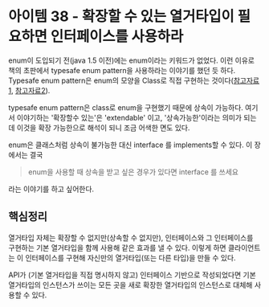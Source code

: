 # 아이템 38 - 확장할 수 있는 열거타입이 필요하면 인터페이스를 사용하라

enum이 도입되기 전(java 1.5 이전)에는 enum이라는 키워드가 없었다. 이런 이유로 책의 초판에서 typesafe enum pattern을 사용하라는 이야기를 했던 듯 하다.  Typesafe enum pattern은 enum의 모양을 Class로 직접 구현하는 것이다([참고자료1](https://danguria.tistory.com/57), [참고자료2](http://www.javapractices.com/topic/TopicAction.do?Id=1)).  

typesafe enum pattern은 class로 enum을 구현했기 때문에 상속이 가능하다. 여기서 이야기하는 '확장할수 있는'은 'extendable' 이고, '상속가능한'이라는 의미가 되는데 이것을 확장 가능한으로 해석이 되니 조금 어색한 면도 있다.  

enum은 클래스처럼 상속이 불가능한 대신 interface 를 implements할 수 있다. 이 장에서는 결국

> enum을 사용할 때 상속을 받고 싶은 경우가 있다면 interface 를 쓰세요  

라는 이야기를 하고 싶어한다.



## 핵심정리

열거타입 자체는 확장할 수 없지만(상속할 수 없지만), 인터페이스와 그 인터페이스를 구현하는 기본 열거타입을 함께 사용해 같은 효과를 낼 수 있다. 이렇게 하면 클라이언트는 이 인터페이스를 구현해 자신만의 열거타입(또는 다른 타입)을 만들 수 있다.  

API가 (기본 열거타입을 직접 명시하지 않고) 인터페이스 기반으로 작성되었다면 기본 열거타입의 인스턴스가 쓰이는 모든 곳을 새로 확장한 열거타입의 인스턴스로 대체해 사용할 수 있다.  






